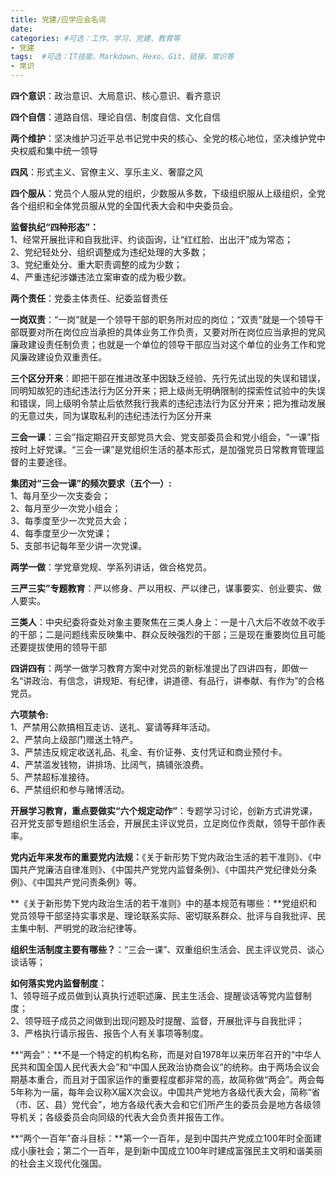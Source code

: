 ```yaml
---
title: 党建/应学应会名词
date: 
categories: #可选：工作、学习、党建、教育等
- 党建
tags:  #可选：IT技能、Markdown、Hexo、Git、链接、常识等
- 常识
---
```

**四个意识**：政治意识、大局意识、核心意识、看齐意识

**四个自信**：道路自信、理论自信、制度自信、文化自信

**两个维护**：坚决维护习近平总书记党中央的核心、全党的核心地位，坚决维护党中央权威和集中统一领导

**四风**：形式主义、官僚主义、享乐主义、奢靡之风

**四个服从**：党员个人服从党的组织，少数服从多数，下级组织服从上级组织，全党各个组织和全体党员服从党的全国代表大会和中央委员会。

**监督执纪“四种形态”：**  
1、经常开展批评和自我批评、约谈函询，让“红红脸、出出汗”成为常态；  
2、党纪轻处分、组织调整成为违纪处理的大多数；  
3、党纪重处分、重大职责调整的成为少数；  
4、严重违纪涉嫌违法立案审查的成为极少数。  

**两个责任**：党委主体责任、纪委监督责任

**一岗双责**：“一岗”就是一个领导干部的职务所对应的岗位；“双责”就是一个领导干部既要对所在岗位应当承担的具体业务工作负责，又要对所在岗位应当承担的党风廉政建设责任制负责；也就是一个单位的领导干部应当对这个单位的业务工作和党风廉政建设负双重责任。

**三个区分开来**：即把干部在推进改革中因缺乏经验、先行先试出现的失误和错误，同明知故犯的违纪违法行为区分开来；把上级尚无明确限制的探索性试验中的失误和错误，同上级明令禁止后依然我行我素的违纪违法行为区分开来；把为推动发展的无意过失，同为谋取私利的违纪违法行为区分开来

**三会一课**：三会”指定期召开支部党员大会、党支部委员会和党小组会，“一课”指按时上好党课。“三会一课”是党组织生活的基本形式，是加强党员日常教育管理监督的主要途径。

**集团对“三会一课”的频次要求（五个一）:**  
1、每月至少一次支委会；  
2、每月至少一次党小组会；  
3、每季度至少一次党员大会；  
4、每季度至少一次党课；  
5、支部书记每年至少讲一次党课。

**两学一做**：学党章党规、学系列讲话，做合格党员。

**三严三实”专题教育**：严以修身、严以用权、严以律己，谋事要实、创业要实、做人要实。

**三类人**：中央纪委将查处对象主要聚焦在三类人身上：一是十八大后不收敛不收手的干部；二是问题线索反映集中、群众反映强烈的干部；三是现在重要岗位且可能还要提拔使用的领导干部

**四讲四有**：两学一做学习教育方案中对党员的新标准提出了四讲四有，即做一名“讲政治、有信念，讲规矩、有纪律，讲道德、有品行，讲奉献、有作为”的合格党员。

**六项禁令:**  
1、严禁用公款搞相互走访、送礼、宴请等拜年活动。  
2、严禁向上级部门赠送土特产。  
3、严禁违反规定收送礼品、礼金、有价证券、支付凭证和商业预付卡。  
4、严禁滥发钱物，讲排场、比阔气，搞铺张浪费。  
5、严禁超标准接待。  
6、严禁组织和参与赌博活动。  

**开展学习教育，重点要做实“六个规定动作”**：专题学习讨论，创新方式讲党课，召开党支部专题组织生活会，开展民主评议党员，立足岗位作贡献，领导干部作表率。

**党内近年来发布的重要党内法规：**《关于新形势下党内政治生活的若干准则》、《中国共产党廉洁自律准则》、《中国共产党党内监督条例》、《中国共产党纪律处分条例》、《中国共产党问责条例》等。

**《关于新形势下党内政治生活的若干准则》中的基本规范有哪些：**党组织和党员领导干部坚持实事求是、理论联系实际、密切联系群众、批评与自我批评、民主集中制、严明党的政治纪律等。

**组织生活制度主要有哪些？**：“三会一课”、双重组织生活会、民主评议党员、谈心谈话等；

**如何落实党内监督制度：**  
1、领导班子成员做到认真执行述职述廉、民主生活会、提醒谈话等党内监督制度；  
2、领导班子成员之间做到出现问题及时提醒、监督，开展批评与自我批评；  
3、严格执行请示报告、报告个人有关事项等制度。

**“两会”：**不是一个特定的机构名称，而是对自1978年以来历年召开的“中华人民共和国全国人民代表大会”和“中国人民政治协商会议”的统称。由于两场会议会期基本重合，而且对于国家运作的重要程度都非常的高，故简称做“两会”。两会每5年称为一届，每年会议称X届X次会议。中国共产党地方各级代表大会，简称“省（市、区、县）党代会”，地方各级代表大会和它们所产生的委员会是地方各级领导机关；各级委员会向同级的代表大会负责并报告工作。

**“两个一百年”奋斗目标：**第一个一百年，是到中国共产党成立100年时全面建成小康社会；第二个一百年，是到新中国成立100年时建成富强民主文明和谐美丽的社会主义现代化强国。
